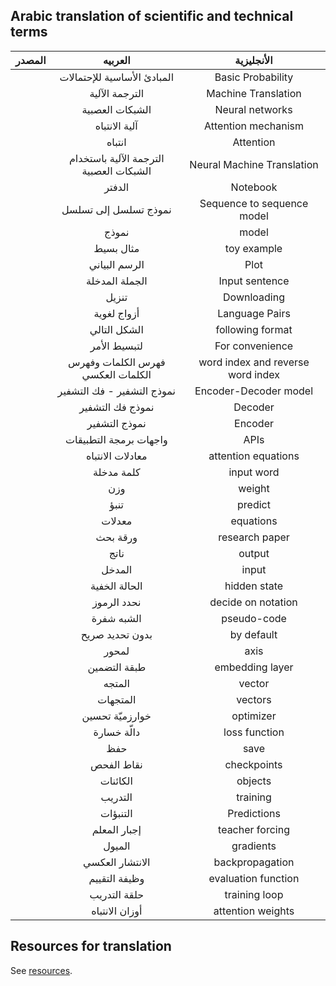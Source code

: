 ## Arabic translation of scientific and technical terms 

|  المصدر  |    العربيه  |     الأنجليزية  |
|----|:---:|:---:|
|  |   المبادئ الأساسية للإحتمالات | Basic Probability |
|    |   الترجمة الآلية | Machine Translation   |
|    |   الشبكات العصبية | Neural networks   |
| |  آلية الانتباه| Attention mechanism |
| | انتباه | Attention | 
| | الترجمة الآلية باستخدام الشبكات العصبية | Neural Machine Translation |
| | الدفتر | Notebook |
| |نموذج تسلسل إلى تسلسل  | Sequence to sequence model |
| | نموذج | model |
| | مثال بسيط | toy example |
| |  الرسم البياني | Plot |
| | الجملة المدخلة | Input sentence |
| | تنزيل | Downloading |
| | أزواج لغوية | Language Pairs  |
| |  الشكل التالي | following format  |
| | لتبسيط الأمر | For convenience |
| | فهرس الكلمات وفهرس الكلمات العكسي | word index and reverse word index|
| | نموذج التشفير - فك التشفير | Encoder-Decoder model |
| | نموذج فك التشفير | Decoder |
| | نموذج التشفير | Encoder |
| | واجهات برمجة التطبيقات | APIs |
| | معادلات الانتباه | attention equations |
| |كلمة مدخلة  | input word |
| |وزن | weight|
| |تنبؤ | predict |
| |معدلات | equations |
| | ورقة بحث | research paper |
| | ناتج | output |
| |  المدخل | input | 
| | الحالة الخفية | hidden state |
| | نحدد الرموز | decide on notation |
| | الشبه شفرة | pseudo-code |
| | بدون تحديد صريح| by default |
| | لمحور | axis |
| |طبقة التضمين | embedding layer |
| | المتجه  | vector |
| | المتجهات | vectors |
| | خوارزميّة تحسين | optimizer  |
| | دالّة خسارة | loss function |
| |حفظ | save | 
|  | نقاط الفحص  | checkpoints |
| |  الكائنات | objects |
| |التدريب |training  |
| | التنبؤات | Predictions |
| |  إجبار المعلم | teacher forcing  |
| | الميول| gradients | 
| | الانتشار العكسي | backpropagation |
| | وظيفة التقييم | evaluation function | 
| |حلقة التدريب | training loop |
| | أوزان الانتباه | attention weights | 



## Resources for translation 
See [resources](./resources.md). 

